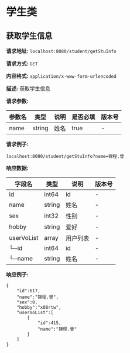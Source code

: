 
# 学生类
## 获取学生信息
**请求地址:** `localhost:8080/student/getStuInfo`

**请求方式:** `GET`

**内容格式:** `application/x-www-form-urlencoded`

**描述:** 获取学生信息


**请求参数:**

参数名|类型|说明|是否必填|版本号
---|---|---|---|---
name|string|姓名|true|-

**请求例子:**
```
localhost:8080/student/getStuInfo?name=锦程.曾
```
**响应数据:**

字段名 | 类型|说明|版本号
---|---|---|---
id|int64|id|-
name|string|姓名|-
sex|int32|性别|-
hobby|string|爱好|-
userVoList|array|用户列表|-
└─id|int64|id|-
└─name|string|姓名|-

**响应例子:**
```
{
	"id":617,
	"name":"锦程.曾",
	"sex":0,
	"hobby":"x08rtw",
	"userVoList":[
		{
			"id":415,
			"name":"锦程.曾"
		}
	]
}
```

